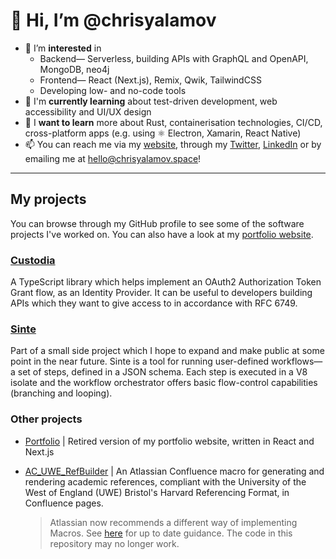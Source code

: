 # 👋 Hi, I’m @chrisyalamov
- 👀 I’m **interested** in 
  -  Backend— Serverless, building APIs with GraphQL and OpenAPI, MongoDB, neo4j
  -  Frontend— React (Next.js), Remix, Qwik, TailwindCSS
  -  Developing low- and no-code tools
- 🌱 I'm **currently learning** about test-driven development, web accessibility and UI/UX design
- 🌱 I **want to learn** more about Rust, containerisation technologies, CI/CD, cross-platform apps (e.g. using ⚛️ Electron, Xamarin, React Native)
- 📫 You can reach me via my [website](https://chrisyalamov.space), through my [Twitter](https://twitter.com/chrisyalamov), [LinkedIn](https://linkedin.com/in/chrisyalamov) or by emailing me at [hello@chrisyalamov.space](mailto:hello@chrisyalamov.space)!

---

## My projects

You can browse through my GitHub profile to see some of the software projects I've worked on. You can also have a look at my [portfolio website](https://www.chrisyalamov.space).

### [Custodia](https://github.com/chrisyalamov/custodia)
A TypeScript library which helps implement an OAuth2 Authorization Token Grant flow, as an Identity Provider. It can be useful to developers building APIs which they want to give access to in accordance with RFC 6749.

### [Sinte](https://github.com/Revantpoint/sinte)
Part of a small side project which I hope to expand and make public at some point in the near future. Sinte is a tool for running user-defined workflows— a set of steps, defined in a JSON schema. Each step is executed in a V8 isolate and the workflow orchestrator offers basic flow-control capabilities (branching and looping).

### Other projects
- [Portfolio](https://github.com/chrisyalamov/portfolio_website) | Retired version of my portfolio website, written in React and Next.js
- [AC_UWE_RefBuilder](https://github.com/chrisyalamov/AC_UWE_RefBuilder) | An Atlassian Confluence macro for generating and rendering academic references, compliant with the University of the West of England (UWE) Bristol's Harvard Referencing Format, in Confluence pages.  

  > Atlassian now recommends a different way of implementing Macros. See [here](https://developer.atlassian.com/server/confluence/writing-macros/) for up to date guidance. The code in this repository may no longer work.
